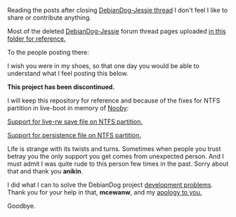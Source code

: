 Reading the posts after closing [DebianDog-Jessie thread](http://murga-linux.com/puppy/viewtopic.php?p=926138#926138) I don't feel I like to share or contribute anything.

Most of the deleted [DebianDog-Jessie](http://murga-linux.com/puppy/viewtopic.php?p=926601&sid=56dd49007ea414e6eeb5fba021fd2291#926601) forum thread pages uploaded [in this folder for reference.](https://github.com/MintPup/DebianDog-Wheezy/blob/master/deleted-pages/)

To the people posting there:

I wish you were in my shoes, so that one day you would be able to understand what I feel posting this below.

**This project has been discontinued.**

I will keep this repository for reference and because of the fixes for NTFS partition in live-boot in memory of [Nooby](http://murga-linux.com/puppy/viewtopic.php?p=926247#926247):

[Support for live-rw save file on NTFS partition.](https://github.com/MintPup/DebianDog-Wheezy/commit/a9d2875fffda59f81940629fb9825b93a599779e)

[Support for persistence file on NTFS partition.](https://github.com/MintPup/DebianDog-Wheezy/commit/e2eb061df78b96429ac0c2f2d7740f05216d6748)

Life is strange with its twists and turns. Sometimes when people you trust betray you the only support you get comes from unexpected person. And I must admit I was quite rude to this person few times in the past. Sorry about that and thank you **anikin**.


I did what I can to solve the DebianDog project [development problems](http://murga-linux.com/puppy/viewtopic.php?p=946902&sid=04cf5f681d684e12653ecb88ac0cb868#946902).
Thank you for your help in that, **mcewanw**, and my [apology to you.](http://murga-linux.com/puppy/viewtopic.php?p=946622#946622)

Goodbye.
